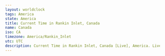```yaml
---
layout: worldclock
tags: America
state: America
title: Current Time in Rankin Inlet, Canada
name: Canada
iso: CA
timezone: America/Rankin_Inlet
utc: UTC
description: Current Time in Rankin Inlet, Canada [Live], America. Live update now time in Rankin Inlet, timezone America/Rankin_Inlet, UTC, Country ISO code & Current Local Time.
---
```


